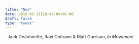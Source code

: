 ```yaml
---
title: "Now"
date: 2019-02-11T18:48:08+01:00
draft: false
type: "tweet"
---
```

<a href="https://itunes.apple.com/fr/album/in-movement/1096407530" type="application/rss+xml" class="iconfont icon-music" title="rss"></a> &nbsp; Jack DeJohnette, Ravi Coltrane & Matt Garrison, *In Movement*.

